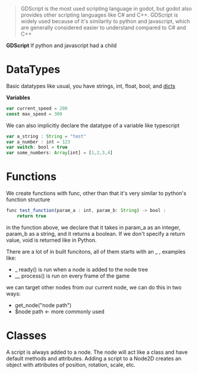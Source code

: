 > GDScript is the most used scripting language in godot, but godot also provides other scripting languages like C# and C++. GDScript is widely used because of it's similarity to python and javascript, which are generally considered easier to understand compared to C# and C++


**GDScript**
If python and javascript had a child


# DataTypes

Basic datatypes like usual, you have strings, int, float, bool, and <u>dicts</u>

**Variables**

``` typescript
var current_speed = 200 
const max_speed = 300
```

We can also implicitly declare the datatype of a variable like typescript

```typescript
var a_string : String = "test"
var a_number : int = 123
var switch: bool = true
var some_numbers: Array[int] = [1,2,3,4]
```


# Functions

We create functions with func, other than that it's very similar to python's function structure

```typescript
func test_function(param_a : int, param_b: String) -> bool :
	return true
```

in the function above, we declare that it takes in param_a as an integer, param_b as a string, and it returns a boolean. If we don't specify a return value, void is returned like in Python.

There are a lot of in built funcitons, all of them starts with an _ , examples like:
- _ ready() is run when a node is added to the node tree
- \__ process() is run on every frame of the game

we can target other nodes from our current node, we can do this in two ways:
- get_node("node path")
- $node path <- more commonly used
# Classes

A script is always added to a node. The node will act like a class and have default methods and attributes. Adding a script to a Node2D creates an object with attributes of position, rotation, scale, etc.

